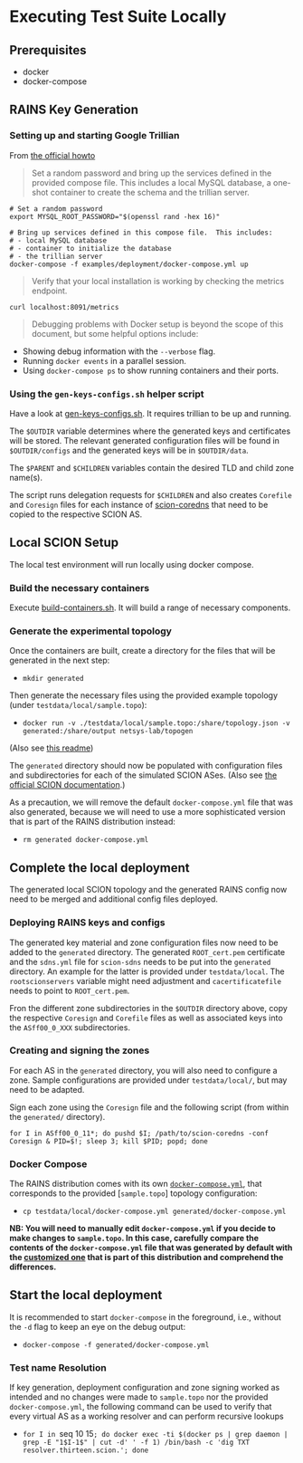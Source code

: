 # Executing Test Suite Locally

## Prerequisites

- docker
- docker-compose


## RAINS Key Generation

### Setting up and starting Google Trillian

From [the official howto](https://github.com/google/trillian/blob/master/examples/deployment/README.md#local-deployments)

> Set a random password and bring up the services defined in the provided compose
file. This includes a local MySQL database, a one-shot container to create the
schema and the trillian server.

```shell
# Set a random password
export MYSQL_ROOT_PASSWORD="$(openssl rand -hex 16)"

# Bring up services defined in this compose file.  This includes:
# - local MySQL database
# - container to initialize the database
# - the trillian server
docker-compose -f examples/deployment/docker-compose.yml up
```

> Verify that your local installation is working by checking the metrics endpoint.

```shell
curl localhost:8091/metrics
```

> Debugging problems with Docker setup is beyond the scope of this document, but
some helpful options include:

 - Showing debug information with the `--verbose` flag.
 - Running `docker events` in a parallel session.
 - Using `docker-compose ps` to show running containers and their ports.
 
### Using the `gen-keys-configs.sh` helper script

Have a look at [gen-keys-configs.sh](https://github.com/netsys-lab/scion-rains/blob/master/scripts/gen-keys-configs.sh). It requires trillian to be up and running.

The `$OUTDIR` variable determines where the generated keys and certificates will be stored. The relevant generated configuration files will be found in `$OUTDIR/configs` and the generated keys will be in `$OUTDIR/data`. 

The `$PARENT` and `$CHILDREN` variables contain the desired TLD and child zone name(s).

The script runs delegation requests for `$CHILDREN` and also creates `Corefile` and `Coresign` files for each instance of [scion-coredns](https://github.com/netsys-lab/scion-coredns) that need to be copied to the respective SCION AS.


## Local SCION Setup

The local test environment will run locally using docker compose.

### Build the necessary containers

Execute [build-containers.sh](https://github.com/netsys-lab/scion-rains/blob/master/scripts/build-containers.sh). It will build a range of necessary components.

### Generate the experimental topology

Once the containers are built, create a directory for the files that will be generated in the next step:

- `mkdir generated`

Then generate the necessary files using the provided example topology (under `testdata/local/sample.topo`):

- `docker run -v ./testdata/local/sample.topo:/share/topology.json -v generated:/share/output netsys-lab/topogen`

(Also see [this readme](https://github.com/netsys-lab/scion-docker-compose/blob/master/Readme.md))

The `generated` directory should now be populated with configuration files and subdirectories for each of the simulated SCION ASes. (Also see [the official SCION documentation](https://scion.docs.anapaya.net/en/latest/build/setup.html).)

As a precaution, we will remove the default `docker-compose.yml` file that was also generated, because we will need to use a more sophisticated version that is part of the RAINS distribution instead:

- `rm generated docker-compose.yml`

## Complete the local deployment

The generated local SCION topology and the generated RAINS config now need to be merged and additional config files deployed.

### Deploying RAINS keys and configs

The generated key material and zone configuration files now need to be added to the `generated` directory. 
The generated `ROOT_cert.pem` certificate and the `sdns.yml` file for `scion-sdns` needs to be put into the `generated` directory. An example for the latter is provided under `testdata/local`. The `rootscionservers` variable might need adjustment and `cacertificatefile` needs to point to `ROOT_cert.pem`. 

Fron the different zone subdirectories in the `$OUTDIR` directory above, copy the respective `Coresign` and `Corefile` files as well as associated keys into the `ASff00_0_XXX` subdirectories.

### Creating and signing the zones

For each AS in the `generated` directory, you will also need to configure a zone. Sample configurations are provided under `testdata/local/`, but may need to be adapted.

Sign each zone using the `Coresign` file and the following script (from within the `generated/` directory).

`for I in ASff00_0_11*; do pushd $I; /path/to/scion-coredns -conf Coresign & PID=$!; sleep 3; kill $PID; popd; done`


### Docker Compose

The RAINS distribution comes with its own [`docker-compose.yml`](https://github.com/netsys-lab/scion-rains/blob/master/testdata/local/docker-compose.yml), that corresponds to the provided [`sample.topo`] topology configuration:

- `cp testdata/local/docker-compose.yml generated/docker-compose.yml`

**NB: You will need to manually edit `docker-compose.yml` if you decide to make changes to `sample.topo`. In this case, carefully compare the contents of the `docker-compose.yml` file that was generated by default with the [customized one](https://github.com/netsys-lab/scion-rains/blob/master/testdata/local/docker-compose.ym) that is part of this distribution and comprehend the differences.**


## Start the local deployment

It is recommended to start `docker-compose` in the foreground, i.e., without the `-d` flag to keep an eye on the debug output:
    
- `docker-compose -f generated/docker-compose.yml`


### Test name Resolution

If key generation, deployment configuration and zone signing worked as intended and no changes were made to `sample.topo` nor the provided `docker-compose.yml`, the following command can be used to verify that every virtual AS as a working resolver and can perform recursive lookups


- `for I in `seq 10 15`; do docker exec -ti $(docker ps | grep daemon | grep -E "1$I-1$" | cut -d' ' -f 1) /bin/bash -c 'dig TXT resolver.thirteen.scion.'; done`
